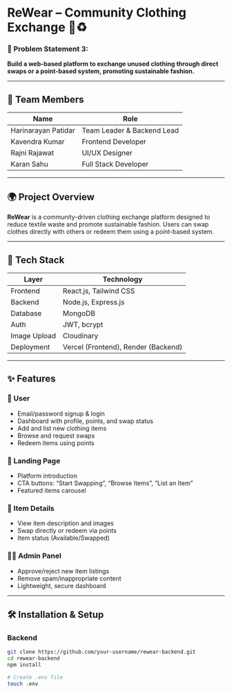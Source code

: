 # ReWear – Community Clothing Exchange 👕♻️

### 🧩 Problem Statement 3:
**Build a web-based platform to exchange unused clothing through direct swaps or a point-based system, promoting sustainable fashion.**

---

## 👥 Team Members

| Name               | Role           |
|--------------------|----------------|
| Harinarayan Patidar | Team Leader & Backend Lead |
| Kavendra Kumar | Frontend Developer |
| Rajni Rajawat | UI/UX Designer |
| Karan Sahu | Full Stack Developer |

---

## 🌍 Project Overview

**ReWear** is a community-driven clothing exchange platform designed to reduce textile waste and promote sustainable fashion. Users can swap clothes directly with others or redeem them using a point-based system.

---

## 🚀 Tech Stack

| Layer       | Technology          |
|-------------|---------------------|
| Frontend    | React.js, Tailwind CSS |
| Backend     | Node.js, Express.js |
| Database    | MongoDB             |
| Auth        | JWT, bcrypt         |
| Image Upload| Cloudinary          |
| Deployment  | Vercel (Frontend), Render (Backend) |

---

## ✨ Features

### 👤 User
- Email/password signup & login
- Dashboard with profile, points, and swap status
- Add and list new clothing items
- Browse and request swaps
- Redeem items using points

### 🎨 Landing Page
- Platform introduction
- CTA buttons: “Start Swapping”, “Browse Items”, “List an Item”
- Featured items carousel

### 👕 Item Details
- View item description and images
- Swap directly or redeem via points
- Item status (Available/Swapped)

### 🧑‍⚖️ Admin Panel
- Approve/reject new item listings
- Remove spam/inappropriate content
- Lightweight, secure dashboard

---

## 🛠️ Installation & Setup

### Backend
```bash
git clone https://github.com/your-username/rewear-backend.git
cd rewear-backend
npm install

# Create .env file
touch .env